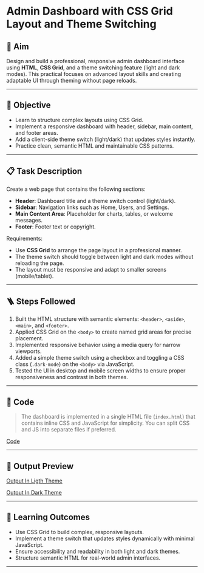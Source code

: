 # Admin Dashboard with CSS Grid Layout and Theme Switching

## 🧠 Aim

Design and build a professional, responsive admin dashboard interface using **HTML**, **CSS Grid**, and a theme switching feature (light and dark modes). This practical focuses on advanced layout skills and creating adaptable UI through theming without page reloads.

---

## 🎯 Objective

- Learn to structure complex layouts using CSS Grid.
- Implement a responsive dashboard with header, sidebar, main content, and footer areas.
- Add a client-side theme switch (light/dark) that updates styles instantly.
- Practice clean, semantic HTML and maintainable CSS patterns.

---

## 📋 Task Description

Create a web page that contains the following sections:

- **Header**: Dashboard title and a theme switch control (light/dark).
- **Sidebar**: Navigation links such as Home, Users, and Settings.
- **Main Content Area**: Placeholder for charts, tables, or welcome messages.
- **Footer**: Footer text or copyright.

Requirements:

- Use **CSS Grid** to arrange the page layout in a professional manner.
- The theme switch should toggle between light and dark modes without reloading the page.
- The layout must be responsive and adapt to smaller screens (mobile/tablet).

---

## 🪜 Steps Followed

1. Built the HTML structure with semantic elements: `<header>`, `<aside>`, `<main>`, and `<footer>`.
2. Applied CSS Grid on the `<body>` to create named grid areas for precise placement.
3. Implemented responsive behavior using a media query for narrow viewports.
4. Added a simple theme switch using a checkbox and toggling a CSS class (`.dark-mode`) on the `<body>` via JavaScript.
5. Tested the UI in desktop and mobile screen widths to ensure proper responsiveness and contrast in both themes.

---

## 🧾 Code

> The dashboard is implemented in a single HTML file (`index.html`) that contains inline CSS and JavaScript for simplicity. You can split CSS and JS into separate files if preferred.

[Code](index.html)

---

## 📸 Output Preview


[Output In Ligth Theme](Experimemt-03_Output/Output-01.png)

[Output In Dark Theme](Experiment-03_Output/Output-02.png)

---

## 📘 Learning Outcomes

- Use CSS Grid to build complex, responsive layouts.
- Implement a theme switch that updates styles dynamically with minimal JavaScript.
- Ensure accessibility and readability in both light and dark themes.
- Structure semantic HTML for real-world admin interfaces.

---
